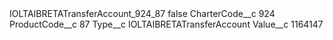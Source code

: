 <?xml version="1.0" encoding="UTF-8"?>
<CustomMetadata xmlns="http://soap.sforce.com/2006/04/metadata" xmlns:xsi="http://www.w3.org/2001/XMLSchema-instance" xmlns:xsd="http://www.w3.org/2001/XMLSchema">
    <label>IOLTAIBRETATransferAccount_924_87</label>
    <protected>false</protected>
    <values>
        <field>CharterCode__c</field>
        <value xsi:type="xsd:string">924</value>
    </values>
    <values>
        <field>ProductCode__c</field>
        <value xsi:type="xsd:string">87</value>
    </values>
    <values>
        <field>Type__c</field>
        <value xsi:type="xsd:string">IOLTAIBRETATransferAccount</value>
    </values>
    <values>
        <field>Value__c</field>
        <value xsi:type="xsd:string">1164147</value>
    </values>
</CustomMetadata>
